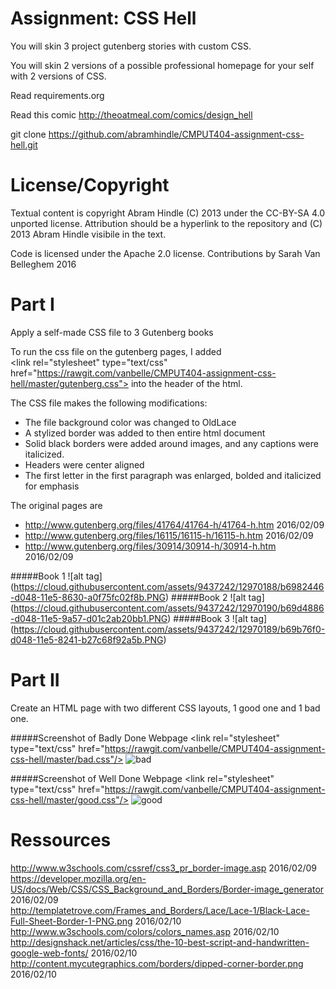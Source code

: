 Assignment: CSS Hell
====================

You will skin 3 project gutenberg stories with custom CSS.

You will skin 2 versions of a possible professional homepage for your
self with 2 versions of CSS.

Read requirements.org

Read this comic http://theoatmeal.com/comics/design_hell

git clone https://github.com/abramhindle/CMPUT404-assignment-css-hell.git

License/Copyright
=================

Textual content is copyright Abram Hindle (C) 2013 under the CC-BY-SA
4.0 unported license. Attribution should be a hyperlink to the
repository and (C) 2013 Abram Hindle visibile in the text.

Code is licensed under the Apache 2.0 license.
Contributions by Sarah Van Belleghem 2016

Part I
=================
Apply a self-made CSS file to 3 Gutenberg books

To run the css file on the gutenberg pages, I added  
\<link rel="stylesheet" type="text/css" href="https://rawgit.com/vanbelle/CMPUT404-assignment-css-hell/master/gutenberg.css"></link>
into the header of the html.  
 
The CSS file makes the following modifications:  
 - The file background color was changed to OldLace
 - A stylized border was added to then entire html document
 - Solid black borders were added around images, and any captions were italicized.
 - Headers were center aligned
 - The first letter in the first paragraph was enlarged, bolded and italicized for emphasis

The original pages are
 - http://www.gutenberg.org/files/41764/41764-h/41764-h.htm  2016/02/09  
 - http://www.gutenberg.org/files/16115/16115-h/16115-h.htm  2016/02/09  
 - http://www.gutenberg.org/files/30914/30914-h/30914-h.htm  2016/02/09   

#####Book 1
![alt tag] (https://cloud.githubusercontent.com/assets/9437242/12970188/b6982446-d048-11e5-8630-a0f75fc02f8b.PNG)
#####Book 2
![alt tag] (https://cloud.githubusercontent.com/assets/9437242/12970190/b69d4886-d048-11e5-9a57-d01c2ab20bb1.PNG)
#####Book 3 
![alt tag] (https://cloud.githubusercontent.com/assets/9437242/12970189/b69b76f0-d048-11e5-8241-b27c68f92a5b.PNG)

Part II
=================
Create an HTML page with two different CSS layouts, 1 good one and 1 bad one.

#####Screenshot of Badly Done Webpage
\<link rel="stylesheet" type="text/css" href="https://rawgit.com/vanbelle/CMPUT404-assignment-css-hell/master/bad.css"/>
![bad](https://cloud.githubusercontent.com/assets/9437242/13016991/38f713fc-d17f-11e5-998b-e8590d560f8e.png)

#####Screenshot of Well Done Webpage
\<link rel="stylesheet" type="text/css" href="https://rawgit.com/vanbelle/CMPUT404-assignment-css-hell/master/good.css"/>
![good](https://cloud.githubusercontent.com/assets/9437242/13016917/ccb2d8fc-d17e-11e5-8ddb-b5c0423a22a2.png)
 
Ressources
=================
http://www.w3schools.com/cssref/css3_pr_border-image.asp 2016/02/09   
https://developer.mozilla.org/en-US/docs/Web/CSS/CSS_Background_and_Borders/Border-image_generator 2016/02/09  
http://templatetrove.com/Frames_and_Borders/Lace/Lace-1/Black-Lace-Full-Sheet-Border-1-PNG.png  2016/02/10  
http://www.w3schools.com/colors/colors_names.asp  2016/02/10  
http://designshack.net/articles/css/the-10-best-script-and-handwritten-google-web-fonts/  2016/02/10  
http://content.mycutegraphics.com/borders/dipped-corner-border.png  2016/02/10
